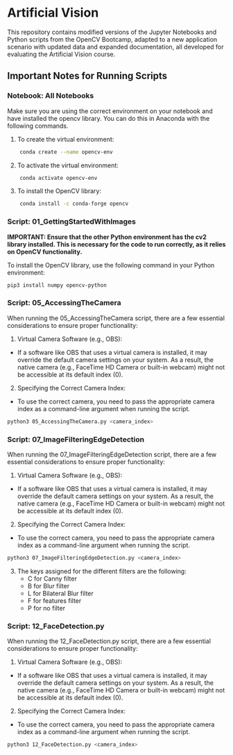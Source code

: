 # Artificial Vision
This repository contains modified versions of the Jupyter Notebooks and Python scripts from the OpenCV Bootcamp, adapted to a new application scenario with updated data and expanded documentation, all developed for evaluating the Artificial Vision course.

## Important Notes for Running Scripts

### Notebook: **All Notebooks**
Make sure you are using the correct environment on your notebook and have installed the opencv library.
You can do this in Anaconda with the following commands.
1. To create the virtual environment:
``` bash
    conda create --name opencv-env 
```
2. To activate the virtual environment:
``` bash
    conda activate opencv-env 
```
3. To install the OpenCV library:
``` bash
    conda install -c conda-forge opencv
```

### Script: 01_GettingStartedWithImages

**IMPORTANT: Ensure that the other Python environment has the cv2 library installed. This is necessary for the code to run correctly, as it relies on OpenCV functionality.**

To install the OpenCV library, use the following command in your Python environment:

``` bash
pip3 install numpy opencv-python
```

### Script: 05_AccessingTheCamera

When running the 05_AccessingTheCamera script, there are a few essential considerations to ensure proper functionality:

1. Virtual Camera Software (e.g., OBS):
- If a software like OBS that uses a virtual camera is installed, it may override the default camera settings on your system.
As a result, the native camera (e.g., FaceTime HD Camera or built-in webcam) might not be accessible at its default index (0).

2. Specifying the Correct Camera Index:
- To use the correct camera, you need to pass the appropriate camera index as a command-line argument when running the script.
```bash
python3 05_AccessingTheCamera.py <camera_index>
```


### Script: 07_ImageFilteringEdgeDetection

When running the 07_ImageFilteringEdgeDetection script, there are a few essential considerations to ensure proper functionality:

1. Virtual Camera Software (e.g., OBS):
- If a software like OBS that uses a virtual camera is installed, it may override the default camera settings on your system.
As a result, the native camera (e.g., FaceTime HD Camera or built-in webcam) might not be accessible at its default index (0).

2. Specifying the Correct Camera Index:
- To use the correct camera, you need to pass the appropriate camera index as a command-line argument when running the script.
```bash
python3 07_ImageFilteringEdgeDetection.py <camera_index>
```

3. The keys assigned for the different filters are the following:
    - C for Canny filter
    - B for Blur filter
    - L for Bilateral Blur filter
    - F for features filter
    - P for no filter

### Script: 12_FaceDetection.py

When running the 12_FaceDetection.py script, there are a few essential considerations to ensure proper functionality:

1. Virtual Camera Software (e.g., OBS):
- If a software like OBS that uses a virtual camera is installed, it may override the default camera settings on your system.
As a result, the native camera (e.g., FaceTime HD Camera or built-in webcam) might not be accessible at its default index (0).

2. Specifying the Correct Camera Index:
- To use the correct camera, you need to pass the appropriate camera index as a command-line argument when running the script.

```bash
python3 12_FaceDetection.py <camera_index>
```